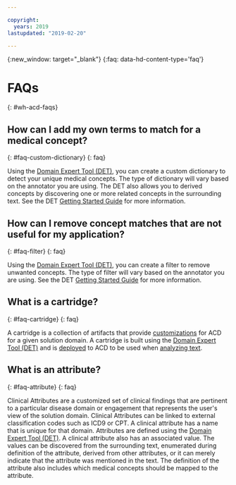 ```yaml
---

copyright:
  years: 2019
lastupdated: "2019-02-20"

---
```



{:new_window: target="_blank"}
{:faq: data-hd-content-type='faq'}


# FAQs
{: #wh-acd-faqs}

## How can I add my own terms to match for a medical concept?
{: #faq-custom-dictionary}
{: faq}

Using the <a href="https://watsonpow01.rch.stglabs.ibm.com/services/cartridge_det/cartridge-main.html" target="_blank">Domain Expert Tool (DET)</a>, you can create a custom dictionary to detect your unique medical concepts. The type of dictionary will vary based on the annotator you are using. The DET also allows you to derived concepts by discovering one or more related concepts in the surrounding text.  See the DET <a href="https://watsonpow01.rch.stglabs.ibm.com/services/cartridge_det/help/DET_GettingStartedGuide.pdf">Getting Started Guide</a> for more information.

## How can I remove concept matches that are not useful for my application?
{: #faq-filter}
{: faq}

Using the <a href="https://watsonpow01.rch.stglabs.ibm.com/services/cartridge_det/cartridge-main.html" target="_blank">Domain Expert Tool (DET)</a>, you can create a filter to remove unwanted concepts. The type of filter will vary based on the annotator you are using. See the DET <a href="https://watsonpow01.rch.stglabs.ibm.com/services/cartridge_det/help/DET_GettingStartedGuide.pdf">Getting Started Guide</a> for more information.

## What is a cartridge?
{: #faq-cartridge}
{: faq}

A cartridge is a collection of artifacts that provide [customizations](wh-acd?topic=wh-acd-customizing#customizing) for ACD for a given solution domain. A cartridge is built using the <a href="https://watsonpow01.rch.stglabs.ibm.com/services/cartridge_det/cartridge-main.html" target="_blank">Domain Expert Tool (DET)</a> and is [deployed](wh-acd?topic=wh-acd-deploy_cartridge#deploy_cartridge) to ACD to be used when [analyzing text](wh-acd?topic=wh-acd-analyze_text#analyze_text).

## What is an attribute?
{: #faq-attribute}
{: faq}

Clinical Attributes are a customized set of clinical findings that are pertinent to a particular disease domain or engagement that represents the user's view of the solution domain. Clinical Attributes can be linked to external classification codes such as ICD9 or CPT. A clinical attribute has a name that is unique for that domain. Attributes are defined using the <a href="https://watsonpow01.rch.stglabs.ibm.com/services/cartridge_det/cartridge-main.html" target="_blank">Domain Expert Tool (DET)</a>. A clinical attribute also has an associated value. The values can be discovered from the surrounding text, enumerated during definition of the attribute, derived from other attributes, or it can merely indicate that the attribute was mentioned in the text. The definition of the attribute also includes which medical concepts should be mapped to the attribute.
